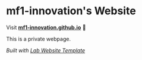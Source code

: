 
# mf1-innovation's Website

Visit **[mf1-innovation.github.io](https://mf1-innovation.github.io)** 🚀

This is a private webpage.

_Built with [Lab Website Template](https://greene-lab.gitbook.io/lab-website-template-docs)_

